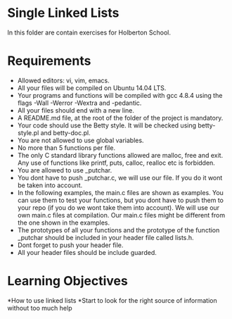 # Single Linked Lists

In this folder are contain exercises for Holberton School.

# Requirements

* Allowed editors: vi, vim, emacs.
* All your files will be compiled on Ubuntu 14.04 LTS.
* Your programs and functions will be compiled with gcc 4.8.4 using the flags -Wall -Werror -Wextra and -pedantic.
* All your files should end with a new line.
* A README.md file, at the root of the folder of the project is mandatory.
* Your code should use the Betty style. It will be checked using betty-style.pl and betty-doc.pl.
* You are not allowed to use global variables.
* No more than 5 functions per file.
* The only C standard library functions allowed are malloc, free and exit. Any use of functions like printf, puts, calloc, realloc etc is forbidden.
* You are allowed to use _putchar.
* You dont have to push _putchar.c, we will use our file. If you do it wont be taken into account.
* In the following examples, the main.c files are shown as examples. You can use them to test your functions, but you dont have to push them to your repo (if you do we wont take them into account). We will use our own main.c files at compilation. Our main.c files might be different from the one shown in the examples.
* The prototypes of all your functions and the prototype of the function _putchar should be included in your header file called lists.h.
* Dont forget to push your header file.
* All your header files should be include guarded.

# Learning Objectives

*How to use linked lists
*Start to look for the right source of information without too much help